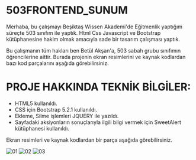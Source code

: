 # 503FRONTEND_SUNUM

Merhaba, bu çalışmayı Beşiktaş Wissen Akademi'de Eğitmenlik yaptığım süreçte 503 sınıfım ile yaptık. Html Css Javascript ve Bootstrap kütüphanesine hakim olmak amacıyla sade bir tasarım çalışması yaptık. 


Bu çalışmanın tüm hakları ben Betül Akşan'a, 503 sabah grubu sınıfımın öğrencilerine aittir. Burada projenin ekran resimlerini ve kaynak kodlardan bazı kod parçalarını aşağıda görebilirsiniz.


# PROJE HAKKINDA TEKNİK BİLGİLER:
- HTML5 kullanıldı.
- CSS için Bootstrap 5.2.1 kullanıldı.
- Ekleme, Silme işlemleri JQUERY ile yazıldı.
- Sayfadaki aksiyonların sonuçlarıyla ilgili bilgi vermek için SweetAlert kütüphanesi kullanıldı.

Ekran resimleri ve kaynak kodlardan bir parça aşağıda görebilirsiniz.


![01](https://user-images.githubusercontent.com/94163797/230551376-0a0ba71d-2a0c-4e45-9df3-fcc5f4a5bf62.png)
![02](https://user-images.githubusercontent.com/94163797/230551379-fac7c800-6a43-46d3-a21c-4fa6cc0a2662.png)
![03](https://user-images.githubusercontent.com/94163797/230551491-ed37a0dd-86d7-4a2c-97a4-23223171fc29.png)
